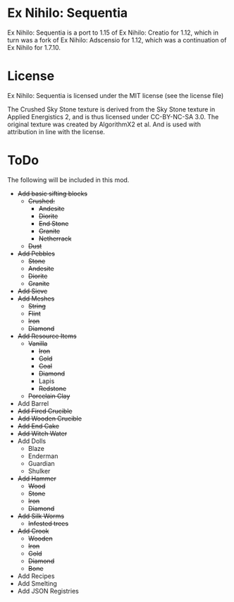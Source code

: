 # Ex Nihilo: Sequentia
Ex Nihilo: Sequentia is a port to 1.15 of Ex Nihilo: Creatio for 1.12, which in turn was a fork of Ex Nihilo: Adscensio for 1.12, which was a continuation of Ex Nihilo for 1.7.10.

# License
Ex Nihilo: Sequentia is licensed under the MIT license (see the license file)

The Crushed Sky Stone texture is derived from the Sky Stone texture in Applied Energistics 2, and is thus licensed under CC-BY-NC-SA 3.0. The original texture was created by AlgorithmX2 et al. And is used with attribution in line with the license.

# ToDo
The following will be included in this mod.
- ~~Add basic sifting blocks~~
  - ~~Crushed:~~
    - ~~Andesite~~
    - ~~Diorite~~
    - ~~End Stone~~
    - ~~Granite~~
    - ~~Netherrack~~
  - ~~Dust~~
- ~~Add Pebbles~~
    - ~~Stone~~
    - ~~Andesite~~
    - ~~Diorite~~
    - ~~Granite~~
- ~~Add Sieve~~
- ~~Add Meshes~~
  - ~~String~~
  - ~~Flint~~
  - ~~Iron~~
  - ~~Diamond~~
- ~~Add Resource Items~~
  - ~~Vanilla~~
    - ~~Iron~~
    - ~~Gold~~
    - ~~Coal~~
    - ~~Diamond~~
    - Lapis
    - ~~Redstone~~
  - ~~Porcelain Clay~~
- Add Barrel
- ~~Add Fired Crucible~~
- ~~Add Wooden Crucible~~
- ~~Add End Cake~~
- ~~Add Witch Water~~
- Add Dolls
    - Blaze
    - Enderman
    - Guardian
    - Shulker
- ~~Add Hammer~~
  - ~~Wood~~
  - ~~Stone~~
  - ~~Iron~~
  - ~~Diamond~~
- ~~Add Silk Worms~~
  - ~~Infested trees~~
- ~~Add Crook~~
  - ~~Wooden~~
  - ~~Iron~~
  - ~~Gold~~
  - ~~Diamond~~
  - ~~Bone~~
- Add Recipes
- Add Smelting
- Add JSON Registries
